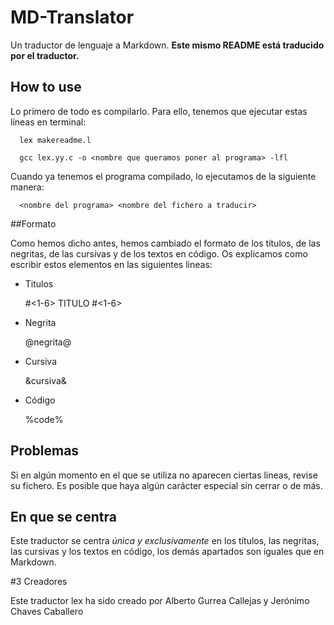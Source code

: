 # MD-Translator
Un traductor de lenguaje a Markdown. **Este mismo README está traducido por el traductor.**

## How to use
Lo primero de todo es compilarlo. Para ello, tenemos que ejecutar estas líneas en terminal:

```
  lex makereadme.l

  gcc lex.yy.c -o <nombre que queramos poner al programa> -lfl
```

Cuando ya tenemos el programa compilado, lo ejecutamos de la siguiente manera:

```
  <nombre del programa> <nombre del fichero a traducir>
```

##Formato

Como hemos dicho antes, hemos cambiado el formato de los títulos, de las negritas, de las cursivas y de los textos en código. Os explicamos como escribir estos elementos en las siguientes lineas:

  * Titulos

    \#<1-6> TITULO \#<1-6>

  * Negrita

    \@negrita\@

  * Cursiva

    \&cursiva\&

  * Código

    \%code\%

## Problemas

Si en algún momento en el que se utiliza no aparecen ciertas líneas, revise su fichero. Es posible que haya algún carácter especial sin cerrar o de más.

## En que se centra

Este traductor se centra *única y exclusivamente* en los títulos, las negritas, las cursivas y los textos en código, los demás apartados son iguales que en Markdown.

#3 Creadores

Este traductor lex ha sido creado por Alberto Gurrea Callejas y Jerónimo Chaves Caballero
